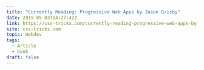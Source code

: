 ```yaml
---
title: "Currently Reading: Progressive Web Apps by Jason Grisby"
date: 2019-05-03T14:27:42Z
link: https://css-tricks.com/currently-reading-progressive-web-apps-by-jason-grisby/
site: css-tricks.com
topic: Webdev
tags:
  - Article
  - book
draft: false
---
```

